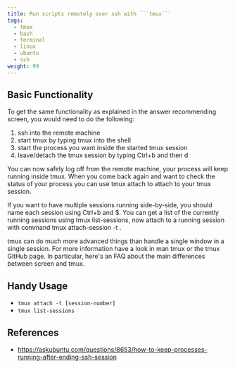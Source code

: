 ```yaml
---
title: Run scripts remotely over ssh with ```tmux```
tags:
  - tmux
  - bash
  - terminal
  - linux
  - ubuntu
  - ssh
weight: 99
---
```


## Basic Functionality

To get the same functionality as explained in the answer recommending screen, you would need to do the following:

1. ssh into the remote machine
1. start tmux by typing tmux into the shell
1. start the process you want inside the started tmux session
1. leave/detach the tmux session by typing Ctrl+b and then d

You can now safely log off from the remote machine, your process will keep running inside tmux. When you come back again and want to check the status of your process you can use tmux attach to attach to your tmux session.

If you want to have multiple sessions running side-by-side, you should name each session using Ctrl+b and $. You can get a list of the currently running sessions using tmux list-sessions, now attach to a running session with command tmux attach-session -t <session-name>.

tmux can do much more advanced things than handle a single window in a single session. For more information have a look in man tmux or the tmux GitHub page. In particular, here's an FAQ about the main differences between screen and tmux.

## Handy Usage

* ```tmux attach -t [session-number]```
* ```tmux list-sessions```


## References

* <https://askubuntu.com/questions/8653/how-to-keep-processes-running-after-ending-ssh-session>

